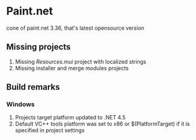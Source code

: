 # Paint.net
cone of paint.net 3.36, that's latest opensource version

## Missing projects
1. Missing *Resources.mui* project with localized strings
2. Missing installer and merge modules projects

## Build remarks
### Windows
1. Projects target platform updated to .NET 4.5
2. Default VC++ tools platform was set to x86 or $(PlatformTarget) if it is specified in project settings